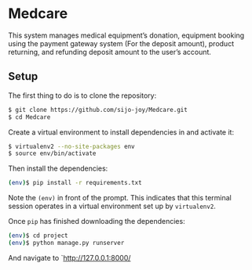 # Medcare
This system manages medical equipment’s donation, equipment booking using the payment gateway system (For the deposit amount), product returning, and refunding deposit amount to the user’s account.

## Setup

The first thing to do is to clone the repository:

```sh
$ git clone https://github.com/sijo-joy/Medcare.git
$ cd Medcare
```

Create a virtual environment to install dependencies in and activate it:

```sh
$ virtualenv2 --no-site-packages env
$ source env/bin/activate
```

Then install the dependencies:

```sh
(env)$ pip install -r requirements.txt
```
Note the `(env)` in front of the prompt. This indicates that this terminal
session operates in a virtual environment set up by `virtualenv2`.

Once `pip` has finished downloading the dependencies:
```sh
(env)$ cd project
(env)$ python manage.py runserver
```
And navigate to `http://127.0.0.1:8000/

